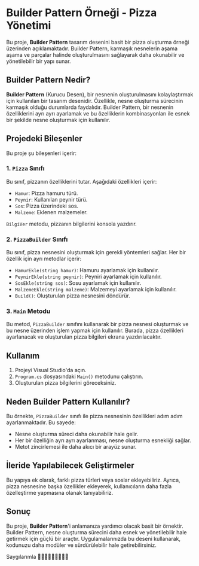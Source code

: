 # Builder Pattern Örneği - Pizza Yönetimi

Bu proje, **Builder Pattern** tasarım desenini basit bir pizza oluşturma örneği üzerinden açıklamaktadır. Builder Pattern, karmaşık nesnelerin aşama aşama ve parçalar halinde oluşturulmasını sağlayarak daha okunabilir ve yönetilebilir bir yapı sunar.

## Builder Pattern Nedir?

**Builder Pattern** (Kurucu Desen), bir nesnenin oluşturulmasını kolaylaştırmak için kullanılan bir tasarım desenidir. Özellikle, nesne oluşturma sürecinin karmaşık olduğu durumlarda faydalıdır. Builder Pattern, bir nesnenin özelliklerini ayrı ayrı ayarlamak ve bu özelliklerin kombinasyonları ile esnek bir şekilde nesne oluşturmak için kullanılır.

## Projedeki Bileşenler

Bu proje şu bileşenleri içerir:

### 1. `Pizza` Sınıfı

Bu sınıf, pizzanın özelliklerini tutar. Aşağıdaki özellikleri içerir:
- `Hamur`: Pizza hamuru türü.
- `Peynir`: Kullanılan peynir türü.
- `Sos`: Pizza üzerindeki sos.
- `Malzeme`: Eklenen malzemeler.

`BilgiVer` metodu, pizzanın bilgilerini konsola yazdırır.

### 2. `PizzaBuilder` Sınıfı

Bu sınıf, pizza nesnesini oluşturmak için gerekli yöntemleri sağlar. Her bir özellik için ayrı metodlar içerir:
- `HamurEkle(string hamur)`: Hamuru ayarlamak için kullanılır.
- `PeynirEkle(string peynir)`: Peyniri ayarlamak için kullanılır.
- `SosEkle(string sos)`: Sosu ayarlamak için kullanılır.
- `MalzemeEkle(string malzeme)`: Malzemeyi ayarlamak için kullanılır.
- `Build()`: Oluşturulan pizza nesnesini döndürür.

### 3. `Main` Metodu

Bu metod, `PizzaBuilder` sınıfını kullanarak bir pizza nesnesi oluşturmak ve bu nesne üzerinden işlem yapmak için kullanılır. Burada, pizza özellikleri ayarlanacak ve oluşturulan pizza bilgileri ekrana yazdırılacaktır.

## Kullanım

1. Projeyi Visual Studio'da açın.
2. `Program.cs` dosyasındaki `Main()` metodunu çalıştırın.
3. Oluşturulan pizza bilgilerini göreceksiniz.

## Neden Builder Pattern Kullanılır?

Bu örnekte, `PizzaBuilder` sınıfı ile pizza nesnesinin özellikleri adım adım ayarlanmaktadır. Bu sayede:

- Nesne oluşturma süreci daha okunabilir hale gelir.
- Her bir özelliğin ayrı ayrı ayarlanması, nesne oluşturma esnekliği sağlar.
- Metot zincirlemesi ile daha akıcı bir arayüz sunar.

## İleride Yapılabilecek Geliştirmeler

Bu yapıya ek olarak, farklı pizza türleri veya soslar ekleyebiliriz. Ayrıca, pizza nesnesine başka özellikler ekleyerek, kullanıcıların daha fazla özelleştirme yapmasına olanak tanıyabiliriz.

## Sonuç

Bu proje, **Builder Pattern**'i anlamanıza yardımcı olacak basit bir örnektir. Builder Pattern, nesne oluşturma sürecini daha esnek ve yönetilebilir hale getirmek için güçlü bir araçtır. Uygulamalarınızda bu deseni kullanarak, kodunuzu daha modüler ve sürdürülebilir hale getirebilirsiniz.

Saygılarımla 🧠👣👩🏻‍💻🙋🏼‍♀💐
